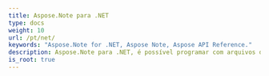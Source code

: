 ```yaml
---
title: Aspose.Note para .NET
type: docs
weight: 10
url: /pt/net/
keywords: "Aspose.Note for .NET, Aspose Note, Aspose API Reference."
description: Aspose.Note para .NET, é possível programar com arquivos do Microsoft OneNote sem o Microsoft Office Automation.
is_root: true
---
```

